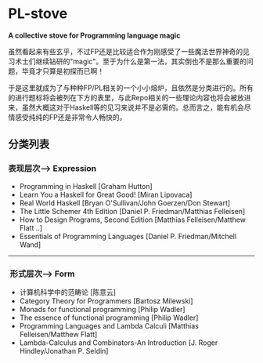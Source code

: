 # PL-stove
**A collective stove for Programming language magic** <br>

虽然看起来有些玄乎，不过FP还是比较适合作为刚感受了一些魔法世界神奇的见习术士们继续钻研的"magic"。至于为什么是第一法，其实倒也不是那么重要的问题，毕竟才只算是初探而已啊！

于是这里就成为了与种种FP/PL相关的一个小小熔炉，且依然是分类进行的。所有的进行题标将会被列在下方的表里，与此Repo相关的一些理论内容也将会被放进来，虽然大概这对于Haskell等的见习来说并不是必需的。总而言之，能有机会尽情感受纯纯的FP还是非常令人畅快的。

## 分类列表
###  表现层次--> Expression 
- Programming in Haskell [Graham Hutton]
- Learn You a Haskell for Great Good! [Miran Lipovaca] 
- Real World Haskell [Bryan O'Sullivan/John Goerzen/Don Stewart] 
- The Little Schemer 4th Edition [Daniel P. Friedman/Matthias Felleisen]
- How to Design Programs, Second Edition [Matthias Felleisen/Matthew Flatt ..]
- Essentials of Programming Languages [Daniel P. Friedman/Mitchell Wand]
---
###  形式层次--> Form

- 计算机科学中的范畴论 [陈意云]
- Category Theory for Programmers [Bartosz Milewski]
- Monads for functional programming [Philip Wadler]
- The essence of functional programming [Philip Wadler]
- Programming Languages and Lambda Calculi [Matthias Felleisen/Matthew Flatt]
- Lambda-Calculus and Combinators-An Introduction [J. Roger Hindley/Jonathan P. Seldin]
